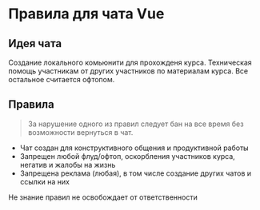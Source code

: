 # Правила для чата Vue

## Идея чата
Создание локального комьюнити для прохожденя курса. 
Техническая помощь участникам от других участников по материалам курса.
Все остальное считается офтопом.

## Правила
> За нарушение одного из правил следует бан на все время без возможности вернуться в чат.
* Чат создан для конструктивного общения и продуктивной работы
* Запрещен любой флуд/офтоп, оскорбления участников курса, негатив и жалобы на жизнь
* Запрещена реклама (любая), в том числе создание других чатов и ссылки на них

Не знание правил не освобождает от ответственности


